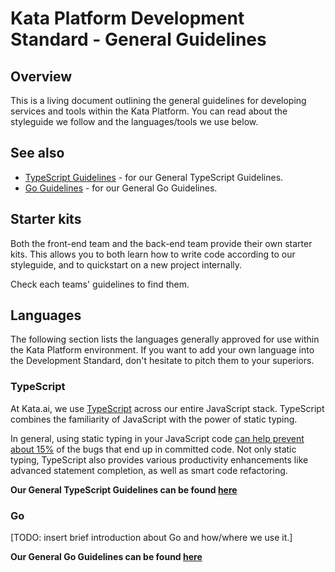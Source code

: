 # Kata Platform Development Standard - General Guidelines

## Overview

This is a living document outlining the general guidelines for developing services and tools within the Kata Platform. You can read about the styleguide we follow and the languages/tools we use below.

## See also

- [TypeScript Guidelines](./docs/typescript-guidelines.md) - for our General TypeScript Guidelines.
- [Go Guidelines](./docs/go-guidelines.md) - for our General Go Guidelines.

## Starter kits

Both the front-end team and the back-end team provide their own starter kits. This allows you to both learn how to write code according to our styleguide, and to quickstart on a new project internally.

Check each teams' guidelines to find them.

## Languages

The following section lists the languages generally approved for use within the Kata Platform environment. If you want to add your own language into the Development Standard, don't hesitate to pitch them to your superiors.

### TypeScript

At Kata.ai, we use [TypeScript](https://www.typescriptlang.org/) across our entire JavaScript stack. TypeScript combines the familiarity of JavaScript with the power of static typing.

In general, using static typing in your JavaScript code [can help prevent about 15%](https://blog.acolyer.org/2017/09/19/to-type-or-not-to-type-quantifying-detectable-bugs-in-javascript/) of the bugs that end up in committed code. Not only static typing, TypeScript also provides various productivity enhancements like advanced statement completion, as well as smart code refactoring.

**Our General TypeScript Guidelines can be found [here](./docs/typescript-guidelines.md)**

### Go

[TODO: insert brief introduction about Go and how/where we use it.]

**Our General Go Guidelines can be found [here](./docs/go-guidelines.md)**
